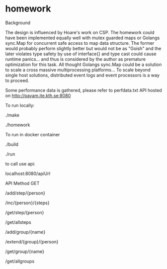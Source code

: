 # homework

Background

The design is influenced by Hoare's work on CSP.
The homework could have been implemented equally well with mutex guarded maps
or  Golangs sync.Map for concurrent safe access to map data structure.
The former would probably perform slightly better but would not be as "Goish" and the later 
violates type safety by use of interface{} and type cast could cause runtime panics... and thus is considered by the author as premature optimization
for this task.
All thought Golangs sync.Map could be a solution to scale a cross massive multiprocessing platforms...
To scale beyond single host solutions, distributed event logs and event processors is a way to proceed.

Some performance data is gathered, please refer to perfdata.txt
API hosted on http://payam.ite.kth.se:8080


To run locally:

./make

./homework   


To run in docker container

./build

./run

to call use api:

localhost:8080/apiUrl


API
Method GET

/add/step/{person}

/inc/{person}/{steps}

/get/step/{person}

/get/allsteps

/add/group/{name}

/extend/{group}/{person}

/get/group/{name}

/get/allgroups

